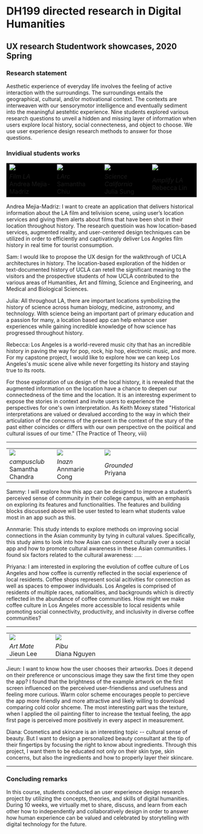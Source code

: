 # DH199 directed research in Digital Humanities 
## UX research Studentwork showcases, 2020 Spring

### Research statement

Aesthetic experience of everyday life involves the feeling of active interaction with the surroundings. The surroundings entails the geographical, cultural, and/or motivational context. The contexts are interweaven with our sensorymotor intelligence and eventually sediment into the meaningful aestehtic experience. Nine students explored various research questions to unveil a hidden and missing layer of information when users explore local history, social connecteness, and object to choose. We use user experience design research methods to answer for those questions.

### Invidiual students works

<table style="background-color: black">
  <tr>
    <td width="25%"> <a href="https://ux-ui-design-lab.github.io/DH199/2020Spring/andrea-flim-3s.gif"> <img src="https://ux-ui-design-lab.github.io/DH199/2020Spring/andrea-filmLA.png" ></a>
    </td>
    <td width="25%">  <a href="https://ux-ui-design-lab.github.io/DH199/2020Spring/sam-LArc.png" target="_blank"> <img src="https://ux-ui-design-lab.github.io/DH199/2020Spring/sam-chui-LArc-3s-23delay.gif" ></a>
    </td>
    <td width="25%"> <a href="https://ux-ui-design-lab.github.io/DH199/2020Spring/julia-3d.gif"> <img src="https://ux-ui-design-lab.github.io/DH199/2020Spring/julia-science.png" ></a>
    </td>
    <td width="25%">  <a href="https://ux-ui-design-lab.github.io/DH199/2020Spring/rebecca-amplifyLA.png"> <img src="https://ux-ui-design-lab.github.io/DH199/2020Spring/rebecca-amplifyLA-3d-50delay.gif" ></a>
    </td>
  </tr>
  <tr>
    <td width="25%"> <em> Film LA</em> <br> Andrea Mejia-Madriz  
    </td>
    <td width="25%"> <em> LArc </em> <br> Samantha Chiu 
    </td>
    <td width="25%"> <em> Science California </em> <br> Julia Sung
    </td>
    <td width="25%"> <em> Amplify LA </em> <br> Rebecca Lin
    </td>
  </tr>
</table>

Andrea Mejia-Madriz: I want to create an application that delivers historical information about the LA film and telivision scene, using user’s location services and giving them alerts about films that have been shot in their location throughout history. The research questioin was how location-based services, augmented reality, and user-centered design techniques can be utilized in order to efficiently and captivatingly deliver Los Angeles film history in real time for tourist consumption. 

Sam: I would like to propose the UX design for the walkthrough of UCLA architectures in history. The location-based exploration of the hidden or text-documented history of UCLA can retell the significant meaning to the visitors and the prospective students of how UCLA contributed to the various areas of Humanities, Art and filming, Science and Engineering, and Medical and Biological Sciences.

Julia: All throughout LA, there are important locations symbolizing the history of science across human biology, medicine, astronomy, and technology.  With science being an important part of primary education and a passion for many, a location based app can help enhance user experiences while gaining incredible knowledge of how science has progressed throughout history.

Rebecca: Los Angeles is a world-revered music city that has an incredible history in paving the way for pop, rock, hip hop, electronic music, and more. For my capstone project, I would like to explore how we can keep Los Angeles's music scene alive while never forgetting its history and staying true to its roots.

For those exploration of ux design of the local history, it is revealed that the augmented information on the location have a chance to deepen our connectedness of the time and the location. It is an interestng experiment to expose the stories in context and invite users to experience the perspectives for one's own interpretation. As Keith Moxey stated "Historical interpretations are valued or devalued according to the way in which their articulation of the concerns of the present in the context of the stury of the past either coincides or differs with our own perspective on the poiitical and cultural issues of our time." (The Practice of Theory, viii)

---

<table style="border: none">
  <tr>
    <td width="25%"> <img src="https://ux-ui-design-lab.github.io/DH199/2020Spring/andrea-flim-3s.gif" >
    </td>
    <td width="25%">  <img src="https://ux-ui-design-lab.github.io/DH199/2020Spring/andrea-flim-3s.gif" >
    </td>
    <td width="25%"> <a href="https://ux-ui-design-lab.github.io/DH199/2020Spring/Priyana-shell.mp4" target="_blank" > <img src="https://ux-ui-design-lab.github.io/DH199/2020Spring/priyana-grounded.png" ></a>
    </td>
    </td>
    <td width="25%">  
    </td>
  </tr>
  <tr>
    <td width="25%"> <em> campusclub </em> <br> Samantha Chandra 
    </td>
    <td width="25%"> <em> Inazn </em> <br> Annmarie Cong 
    </td>
    <td width="25%"> <em> Grounded </em> <br> Priyana
    </td>

  </tr>
</table>

Sammy: I will explore how this app can be designed to improve a student’s perceived sense of community in their college campus, with an emphasis on exploring its features and functionalities. The features and building blocks discussed above will be user tested to learn what students value most in an app such as this. 

Annmarie: This study intends to explore methods on improving social connections in the Asian community by tying in cultural values. Specifically, this study aims to look into how Asian can connect culturally over a social app and how to promote cultural awareness in these Asian communities. I found six factors related to the cultural awareness: ..... 

Priyana: I am interested in exploring the evolution of coffee culture of Los Angeles and how coffee is currently reflected in the social experience of local residents. Coffee shops represent social acitivities for connection as well as spaces to empower individuals. Los Angeles is comprised of residents of multiple races, nationalities, and backgrounds which is directly reflected in the abundance of coffee communities. How might we make coffee culture in Los Angeles more accessible to local residents while promoting social connectivity, productivity, and inclusivity in diverse coffee communities?

---

<table style="border: none">
  <tr>
    <td width="25%"> <a href="https://ux-ui-design-lab.github.io/DH199/2020Spring/Jieun-artmate.gif" target="_blank" > <img src="https://ux-ui-design-lab.github.io/DH199/2020Spring/jieun-artmate.png" ></a>
    </td>
    <td width="25%"> <a href="https://ux-ui-design-lab.github.io/DH199/2020Spring/Diana-pibu.gif" target="_blank" > <img src="https://ux-ui-design-lab.github.io/DH199/2020Spring/diana-pibu.png" >
    </td>
    <td width="25%">  
    </td>
    <td width="25%">  
    </td>
  </tr>
  <tr>
    <td width="25%"> <em> Art Mate </em> <br> Jieun Lee
    </td>
    <td width="25%"> <em> Pibu </em> <br> Diana Nguyen
    </td>
  </tr>
</table>

Jieun: I want to know how the user chooses their artworks. Does it depend on their preference or unconscious image they saw the first time they open the app? I found that the brightness of the example artwork on the first screen influenced on the perceived user-friendienss and usefulness and feeling more curious. Warm color scheme encourages people to percieve the app more friendly and more attractive and likely willing to download comparing cold color shceme. The most interesting part was the texture, when I applied the oil painting filter to increase the textual feeling, the app first page is perceived more positively in every aspect in measurement. 

Diana: Cosmetics and skincare is an interesting topic -- cultural sense of beauty. But I want to design a personalized beauty consultant at the tip of their fingertips by focusing the right to know about ingredients. Through this project, I want them to be educated not only on their skin type, skin concerns, but also the ingredients and how to properly layer their skincare.

---

### Concluding remarks 

In this course, students conducted an user experience design research project by utilizing the concepts, theories, and skills of digital humanities. During 10 weeks, we virtually met to share, discuss, and learn from each other how to independently and collaboratively design in order to answer how human experience can be valued and celebrated by storytelling with digital technology for the future. 
